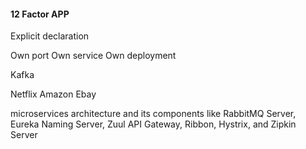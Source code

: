 

#### 12 Factor APP

Explicit declaration


Own port 
Own service 
Own deployment

Kafka

Netflix 
Amazon
Ebay

microservices architecture and its components like RabbitMQ Server, 
Eureka Naming Server,
 Zuul API Gateway,
 Ribbon, 
 Hystrix, and Zipkin Server
